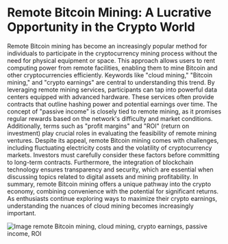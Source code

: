 # Remote Bitcoin Mining: A Lucrative Opportunity in the Crypto World
Remote Bitcoin mining has become an increasingly popular method for individuals to participate in the cryptocurrency mining process without the need for physical equipment or space. This approach allows users to rent computing power from remote facilities, enabling them to mine Bitcoin and other cryptocurrencies efficiently. Keywords like "cloud mining," "Bitcoin mining," and "crypto earnings" are central to understanding this trend.
By leveraging remote mining services, participants can tap into powerful data centers equipped with advanced hardware. These services often provide contracts that outline hashing power and potential earnings over time. The concept of "passive income" is closely tied to remote mining, as it promises regular rewards based on the network's difficulty and market conditions. Additionally, terms such as "profit margins" and "ROI" (return on investment) play crucial roles in evaluating the feasibility of remote mining ventures.
Despite its appeal, remote Bitcoin mining comes with challenges, including fluctuating electricity costs and the volatility of cryptocurrency markets. Investors must carefully consider these factors before committing to long-term contracts. Furthermore, the integration of blockchain technology ensures transparency and security, which are essential when discussing topics related to digital assets and mining profitability.
In summary, remote Bitcoin mining offers a unique pathway into the crypto economy, combining convenience with the potential for significant returns. As enthusiasts continue exploring ways to maximize their crypto earnings, understanding the nuances of cloud mining becomes increasingly important.

![Image](https://github.com/user-attachments/assets/d7419ec9-dc67-403f-bf28-8faea5f1f74f)
 remote Bitcoin mining, cloud mining, crypto earnings, passive income, ROI
